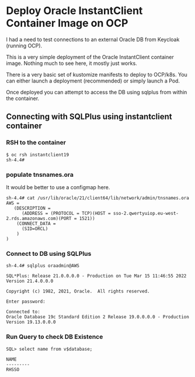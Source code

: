 # Deploy Oracle InstantClient Container Image on OCP

I had a need to test connections to an external Oracle DB from Keycloak (running OCP).

This is a very simple deployment of the Oracle InstantClient container image.
Nothing much to see here, it mostly just works.

There is a very basic set of kustomize manifests to deploy to OCP/k8s. You can either launch a deployment (recommended) or simply launch a Pod.

Once deployed you can attempt to access the DB using sqlplus from within the container.


## Connecting with SQLPlus using instantclient container

### RSH to the container
```shell
$ oc rsh instantclient19
sh-4.4#
```

### populate tnsnames.ora

It would be better to use a configmap here.

```shell
sh-4.4# cat /usr/lib/oracle/21/client64/lib/network/admin/tnsnames.ora
AWS =
   (DESCRIPTION =
      (ADDRESS = (PROTOCOL = TCP)(HOST = sso-2.qwertyuiop.eu-west-2.rds.amazonaws.com)(PORT = 1521))
    (CONNECT_DATA =
      (SID=ORCL)
    )
)
```

### Connect to DB using SQLPlus

```shell
sh-4.4# sqlplus oraadmin@AWS

SQL*Plus: Release 21.0.0.0.0 - Production on Tue Mar 15 11:46:55 2022
Version 21.4.0.0.0

Copyright (c) 1982, 2021, Oracle.  All rights reserved.

Enter password:

Connected to:
Oracle Database 19c Standard Edition 2 Release 19.0.0.0.0 - Production
Version 19.13.0.0.0
```

### Run Query to check DB Existence

```shell
SQL> select name from v$database;

NAME
---------
RHSSO
```